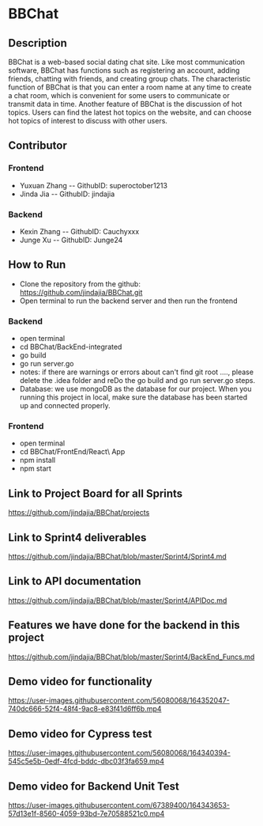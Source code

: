 # BBChat

## Description
BBChat is a web-based social dating chat site. Like most communication software, BBChat has functions such as registering an account, adding friends, chatting with friends, and creating group chats. The characteristic function of BBChat is that you can enter a room name at any time to create a chat room, which is convenient for some users to communicate or transmit data in time. Another feature of BBChat is the discussion of hot topics. Users can find the latest hot topics on the website, and can choose hot topics of interest to discuss with other users.

## Contributor
### Frontend
- Yuxuan Zhang  -- GithubID: superoctober1213
- Jinda Jia  -- GithubID: jindajia

### Backend
- Kexin Zhang  -- GithubID: Cauchyxxx
- Junge Xu  -- GithubID: Junge24

## How to Run
- Clone the repository from the github: https://github.com/jindajia/BBChat.git
- Open terminal to run the backend server and then run the frontend
### Backend
- open terminal
- cd BBChat/BackEnd-integrated
- go build
- go run server.go
- notes: if there are warnings or errors about can't find git root ...., please delete the .idea folder and reDo the go build and go run server.go steps.
- Database: we use mongoDB as the database for our project. When you running this project in local, make sure the database has been started up and connected properly.
### Frontend
- open terminal
- cd BBChat/FrontEnd/React\ App
- npm install
- npm start
## Link to Project Board for all Sprints
https://github.com/jindajia/BBChat/projects

## Link to Sprint4 deliverables
https://github.com/jindajia/BBChat/blob/master/Sprint4/Sprint4.md

## Link to API documentation
https://github.com/jindajia/BBChat/blob/master/Sprint4/APIDoc.md

## Features we have done for the backend in this project
https://github.com/jindajia/BBChat/blob/master/Sprint4/BackEnd_Funcs.md

## Demo video for functionality
https://user-images.githubusercontent.com/56080068/164352047-740dc666-52f4-48f4-9ac8-e83f41d6ff6b.mp4

## Demo video for Cypress test 
https://user-images.githubusercontent.com/56080068/164340394-545c5e5b-0edf-4fcd-bddc-dbc03f3fa659.mp4

## Demo video for Backend Unit Test

https://user-images.githubusercontent.com/67389400/164343653-57d13e1f-8560-4059-93bd-7e70588521c0.mp4

